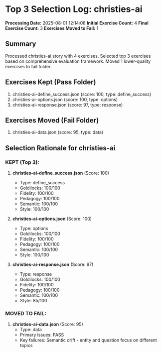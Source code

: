 # Top 3 Selection Log: christies-ai

**Processing Date:** 2025-08-01 12:14:08
**Initial Exercise Count:** 4
**Final Exercise Count:** 3
**Exercises Moved to Fail:** 1

## Summary

Processed christies-ai story with 4 exercises.
Selected top 3 exercises based on comprehensive evaluation framework.
Moved 1 lower-quality exercises to fail folder.

## Exercises Kept (Pass Folder)

1. christies-ai-define_success.json (score: 100, type: define_success)
2. christies-ai-options.json (score: 100, type: options)
3. christies-ai-response.json (score: 97, type: response)

## Exercises Moved (Fail Folder)

1. christies-ai-data.json (score: 95, type: data)

## Selection Rationale for christies-ai

### KEPT (Top 3):
1. **christies-ai-define_success.json** (Score: 100)
   - Type: define_success
   - Goldilocks: 100/100
   - Fidelity: 100/100
   - Pedagogy: 100/100
   - Semantic: 100/100
   - Style: 100/100

2. **christies-ai-options.json** (Score: 100)
   - Type: options
   - Goldilocks: 100/100
   - Fidelity: 100/100
   - Pedagogy: 100/100
   - Semantic: 100/100
   - Style: 100/100

3. **christies-ai-response.json** (Score: 97)
   - Type: response
   - Goldilocks: 100/100
   - Fidelity: 100/100
   - Pedagogy: 100/100
   - Semantic: 100/100
   - Style: 85/100

### MOVED TO FAIL:
1. **christies-ai-data.json** (Score: 95)
   - Type: data
   - Primary issues: PASS
   - Key failures: Semantic drift - entity and question focus on different topics

